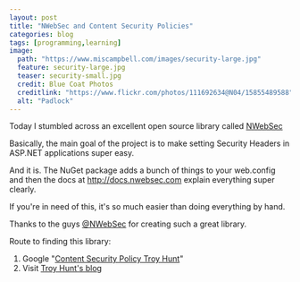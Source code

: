 ```yaml
---
layout: post
title: "NWebSec and Content Security Policies"
categories: blog
tags: [programming,learning]
image:
  path: "https://www.miscampbell.com/images/security-large.jpg"
  feature: security-large.jpg
  teaser: security-small.jpg
  credit: Blue Coat Photos
  creditlink: "https://www.flickr.com/photos/111692634@N04/15855489588"
  alt: "Padlock"
---
```


Today I stumbled across an excellent open source library called <a href="https://www.nuget.org/packages/NWebsec" target="_blank" rel="noopener">NWebSec</a>

Basically, the main goal of the project is to make setting Security Headers in ASP.NET applications super easy.

And it is. The NuGet package adds a bunch of things to your web.config and then the docs at <a href="http://docs.nwebsec.com" target="_blank" rel="noopener">http://docs.nwebsec.com</a> explain everything super clearly.

If you're in need of this, it's so much easier than doing everything by hand.

Thanks to the guys <a href="https://twitter.com/NWebsec" target="_blank" rel="noopener">@NWebSec</a> for creating such a great library.

Route to finding this library:
1. Google "<a href="https://www.google.co.uk/search?q=content+security+policy+troy+hunt" target="_blank" rel="noopener">Content Security Policy Troy Hunt</a>"
2. Visit <a href="https://www.troyhunt.com/implementing-content-security-policy/" target="_blank" rel="noopener">Troy Hunt's blog</a>

